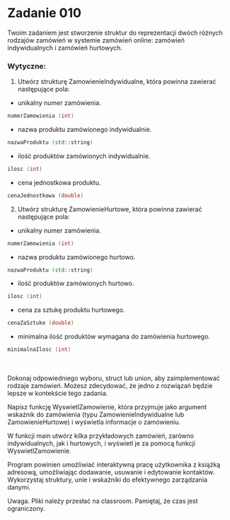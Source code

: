 # Zadanie 010

Twoim zadaniem jest stworzenie struktur do reprezentacji dwóch różnych rodzajów zamówień w systemie zamówień online: zamówień indywidualnych i zamówień hurtowych.

### Wytyczne:
1. Utwórz strukturę ZamowienieIndywidualne, która powinna zawierać następujące pola:

* unikalny numer zamówienia.
```cpp
numerZamowienia (int)
``` 
* nazwa produktu zamówionego indywidualnie.
```cpp
nazwaProduktu (std::string)
``` 
* ilość produktów zamówionych indywidualnie.
```cpp
ilosc (int)
``` 
* cena jednostkowa produktu.
```cpp
cenaJednostkowa (double) 
``` 
2. Utwórz strukturę ZamowienieHurtowe, która powinna zawierać następujące pola:
* unikalny numer zamówienia.
```cpp
numerZamowienia (int)
``` 
* nazwa produktu zamówionego hurtowo.
```cpp
nazwaProduktu (std::string)
``` 
*  ilość produktów zamówionych hurtowo.
```cpp
ilosc (int)
``` 
*  cena za sztukę produktu hurtowego.
```cpp
cenaZaSztuke (double)
``` 
*  minimalna ilość produktów wymagana do zamówienia hurtowego.
```cpp
minimalnaIlosc (int)
``` 
\
\
Dokonaj odpowiedniego wyboru,  struct lub union, aby zaimplementować rodzaje zamówień. Możesz zdecydować, że jedno z rozwiązań będzie lepsze w kontekście tego zadania.

Napisz funkcję WyswietlZamowienie, która przyjmuje jako argument wskaźnik do zamówienia (typu ZamowienieIndywidualne lub ZamowienieHurtowe) i wyświetla informacje o zamówieniu.

W funkcji main utwórz kilka przykładowych zamówień, zarówno indywidualnych, jak i hurtowych, i wyświetl je za pomocą funkcji WyswietlZamowienie.


Program powinien umożliwiać interaktywną pracę użytkownika z książką adresową, umożliwiając dodawanie, usuwanie i edytowanie kontaktów. Wykorzystaj struktury, unie i wskaźniki do efektywnego zarządzania danymi.



Uwaga. Pliki należy przesłać na classroom. Pamiętaj, że czas jest ograniczony.



